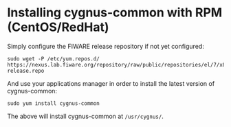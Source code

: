 # Installing cygnus-common with RPM (CentOS/RedHat)

Simply configure the FIWARE release repository if not yet configured:
```
sudo wget -P /etc/yum.repos.d/ https://nexus.lab.fiware.org/repository/raw/public/repositories/el/7/x86_64/fiware-release.repo
```
And use your applications manager in order to install the latest version of cygnus-common:
```
sudo yum install cygnus-common
```
The above will install cygnus-common at `/usr/cygnus/`.
